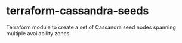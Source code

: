 # terraform-cassandra-seeds
Terraform module to create a set of Cassandra seed nodes spanning multiple availability zones
